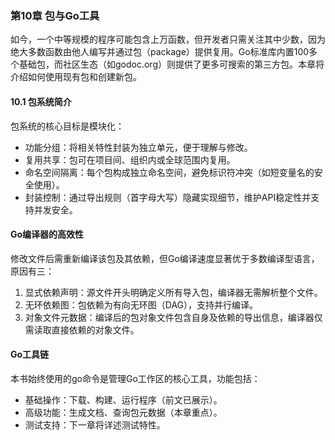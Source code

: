 ### 第10章 包与Go工具

如今，一个中等规模的程序可能包含上万函数，但开发者只需关注其中少数，因为绝大多数函数由他人编写并通过包（package）提供复用。Go标准库内置100多个基础包，而社区生态（如godoc.org）则提供了更多可搜索的第三方包。本章将介绍如何使用现有包和创建新包。

#### 10.1 包系统简介
包系统的核心目标是模块化：
- 功能分组：将相关特性封装为独立单元，便于理解与修改。
- 复用共享：包可在项目间、组织内或全球范围内复用。
- 命名空间隔离：每个包构成独立命名空间，避免标识符冲突（如短变量名的安全使用）。
- 封装控制：通过导出规则（首字母大写）隐藏实现细节，维护API稳定性并支持并发安全。

#### Go编译器的高效性
修改文件后需重新编译该包及其依赖，但Go编译速度显著优于多数编译型语言，原因有三：
1. 显式依赖声明：源文件开头明确定义所有导入包，编译器无需解析整个文件。
2. 无环依赖图：包依赖为有向无环图（DAG），支持并行编译。
3. 对象文件元数据：编译后的包对象文件包含自身及依赖的导出信息，编译器仅需读取直接依赖的对象文件。

#### Go工具链
本书始终使用的go命令是管理Go工作区的核心工具，功能包括：
- 基础操作：下载、构建、运行程序（前文已展示）。
- 高级功能：生成文档、查询包元数据（本章重点）。
- 测试支持：下一章将详述测试特性。

